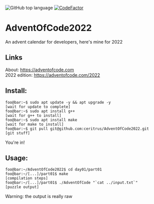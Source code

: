 ![GitHub top language](https://img.shields.io/github/languages/top/ceritrus/AdventOfCode2022)
[![CodeFactor](https://www.codefactor.io/repository/github/ceritrus/adventofcode2022/badge/main)](https://www.codefactor.io/repository/github/ceritrus/adventofcode2022/overview/main)

# AdventOfCode2022
An advent calendar for developers, here's mine for 2022

## Links
About: https://adventofcode.com \
2022 edition: https://adventofcode.com/2022

## Install:
```console
foo@bar:~$ sudo apt update -y && apt upgrade -y
[wait for update to complete]
foo@bar:~$ sudo apt install g++
[wait for g++ to install]
foo@bar:~$ sudo apt install make
[wait for make to install]
foo@bar:~$ git pull git@github.com:ceritrus/AdventOfCode2022.git
[git stuff]
```
You're in!

## Usage:
```console
foo@bar:~/AdventOfCode2022$ cd day01/part01
foo@bar:~/[...]/part01$ make
[compilation steps]
foo@bar:~/[...]/part01$ ./AdventOfCode "`cat ../input.txt`"
[puzzle output]
```
Warning: the output is really raw

